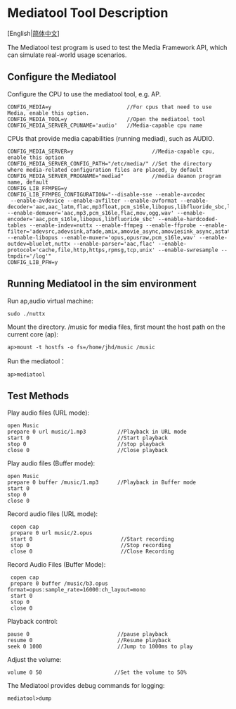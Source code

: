 # **Mediatool Tool Description**
[English|[简体中文](./mediatool_zh-cn.md)]

The Mediatool test program is used to test the Media Framework API, which can simulate real-world usage scenarios.

## **Configure the Mediatool**

Configure the CPU to use the mediatool tool, e.g. AP.
```shell
CONFIG_MEDIA=y                        //For cpus that need to use Media, enable this option.
CONFIG_MEDIA_TOOL=y                   //Open the mediatool tool
CONFIG_MEDIA_SERVER_CPUNAME='audio'   //Media-capable cpu name
 ```
 CPUs that provide media capabilities (running mediad), such as AUDIO.
```shell
CONFIG_MEDIA_SERVER=y                         //Media-capable cpu, enable this option
CONFIG_MEDIA_SERVER_CONFIG_PATH="/etc/media/" //Set the directory where media-related configuration files are placed, by default
CONFIG_MEDIA_SERVER_PROGNAME="mediad"         //media deamon program name, default
CONFIG_LIB_FFMPEG=y
CONFIG_LIB_FFMPEG_CONFIGURATION="--disable-sse --enable-avcodec
 --enable-avdevice --enable-avfilter --enable-avformat --enable-decoder='aac,aac_latm,flac,mp3float,pcm_s16le,libopus,libfluoride_sbc,libfluoride_sbc_packed' --enable-demuxer='aac,mp3,pcm_s16le,flac,mov,ogg,wav' --enable-encoder='aac,pcm_s16le,libopus,libfluoride_sbc' --enable-hardcoded-tables --enable-indev=nuttx --enable-ffmpeg --enable-ffprobe --enable-filter='adevsrc,adevsink,afade,amix,amovie_async,amoviesink_async,astats,astreamselect,aresample,volume' --enable-libopus --enable-muxer='opus,opusraw,pcm_s16le,wav' --enable-outdev=bluelet,nuttx --enable-parser='aac,flac' --enable-protocol='cache,file,http,https,rpmsg,tcp,unix' --enable-swresample --tmpdir='/log'"
CONFIG_LIB_PFW=y
```

## **Running Mediatool in the sim environment**
Run ap,audio virtual machine:
```shell
sudo ./nuttx
```
Mount the directory. /music for media files, first mount the host path on the current core (ap):
```shell
ap>mount -t hostfs -o fs=/home/jhd/music /music
```
Run the mediatool：
   ```shell
ap>mediatool
   ```

## **Test Methods**

Play audio files (URL mode):
```shell
open Music
prepare 0 url music/1.mp3          //Playback in URL mode
start 0                            //Start playback
stop 0                             //stop playback
close 0                            //Close playback
```
Play audio files (Buffer mode):
```shell
open Music
prepare 0 buffer /music/1.mp3      //Playback in Buffer mode
start 0
stop 0
close 0
```
Record audio files (URL mode):
```shell
 copen cap
 prepare 0 url music/2.opus
 start 0                            //Start recording
 stop 0                             //Stop recording
 close 0                            //Close Recording

```
Record Audio Files (Buffer Mode):
```shell
 copen cap
 prepare 0 buffer /music/b3.opus format=opus:sample_rate=16000:ch_layout=mono
 start 0
 stop 0
 close 0
 ```
Playback control:
```shell
pause 0                            //pause playback
resume 0                           //Resume playback
seek 0 1000                        //Jump to 1000ms to play
```
Adjust the volume:
```shell
volume 0 50                       //Set the volume to 50%
```
The Mediatool provides debug commands for logging:
```shell
mediatool>dump
```